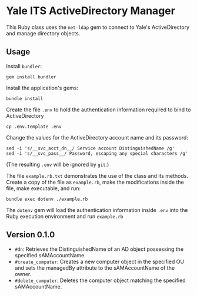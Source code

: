# Yale ITS ActiveDirectory Manager

This Ruby class uses the `net-ldap` gem to connect to Yale's ActiveDirectory and manage directory objects.

## Usage

Install `bundler`:

```
gem install bundler

```

Install the application's gems:

```
bundle install 
```

Create the file `.env` to  hold the authentication information required  to bind to ActiveDirectory

```
cp .env.template .env
```

Change the values for the ActiveDirectory account name and its password:

```
sed -i 's/__svc_acct_dn__/ Service account DistinguishedName /g'
sed -i 's/__svc_pass__/ Password, escaping any special characters /g'
```

(The resulting `.env` will be ignored by `git`.)

The file `example.rb.txt` demonstrates the use of the class and its methods. Create a copy of the file as `example.rb`, make the modifications inside the file, make executable, and run:

```
bundle exec dotenv ./example.rb
```

The `dotenv` gem will load the authentication information inside `.env` into the Ruby execution environment and run `example.rb`


## Version 0.1.0

* `#dn`: Retrieves the DistinguishedName of an AD object possessing the specified sAMAccountName.
* `#create_computer`: Creates a new computer object in the specified OU and sets the managedBy attribute to the sAMAccountName of the owner.
* `#delete_computer`: Deletes the computer object matching the specified sAMAccountName.
